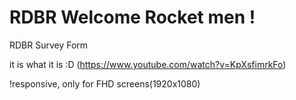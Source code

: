 # RDBR Welcome Rocket men !

RDBR Survey Form

it is what it is :D (https://www.youtube.com/watch?v=KpXsfimrkFo)

!responsive, only for FHD screens(1920x1080)